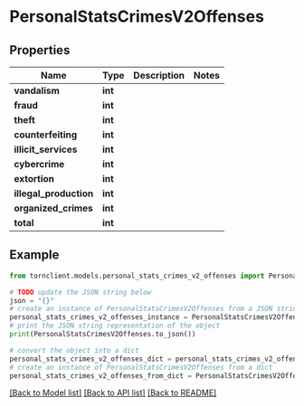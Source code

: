 # PersonalStatsCrimesV2Offenses


## Properties

Name | Type | Description | Notes
------------ | ------------- | ------------- | -------------
**vandalism** | **int** |  | 
**fraud** | **int** |  | 
**theft** | **int** |  | 
**counterfeiting** | **int** |  | 
**illicit_services** | **int** |  | 
**cybercrime** | **int** |  | 
**extortion** | **int** |  | 
**illegal_production** | **int** |  | 
**organized_crimes** | **int** |  | 
**total** | **int** |  | 

## Example

```python
from tornclient.models.personal_stats_crimes_v2_offenses import PersonalStatsCrimesV2Offenses

# TODO update the JSON string below
json = "{}"
# create an instance of PersonalStatsCrimesV2Offenses from a JSON string
personal_stats_crimes_v2_offenses_instance = PersonalStatsCrimesV2Offenses.from_json(json)
# print the JSON string representation of the object
print(PersonalStatsCrimesV2Offenses.to_json())

# convert the object into a dict
personal_stats_crimes_v2_offenses_dict = personal_stats_crimes_v2_offenses_instance.to_dict()
# create an instance of PersonalStatsCrimesV2Offenses from a dict
personal_stats_crimes_v2_offenses_from_dict = PersonalStatsCrimesV2Offenses.from_dict(personal_stats_crimes_v2_offenses_dict)
```
[[Back to Model list]](../README.md#documentation-for-models) [[Back to API list]](../README.md#documentation-for-api-endpoints) [[Back to README]](../README.md)


